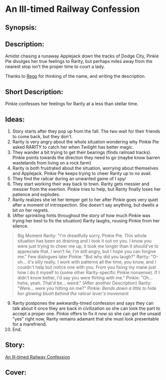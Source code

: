 # An Ill-timed Railway Confession

## Synopsis:


## Description:
Amidst chasing a runaway Applejack down the tracks of Dodge City, Pinkie Pie divulges her true feelings to Rarity, but perhaps miles away from the nearest stop isn't the proper time to court a lady.

Thanks to [Rego](https://www.fimfiction.net/user/180061/Rego) for thinking of the name, and writing the description.

## Short Description:
Pinkie confesses her feelings for Rarity at a less than stellar time.

## Ideas:
1. Story starts after they pop up from the fall. The two wait for their friends to come back, but they don't.
2. Rarity is very angry about the whole situation wondering why Pinkie Pie asked RARITY to catch her when Twilight has better magic.
3. They wander a bit trying to get their bearings (finds railroad tracks). Pinkie points towards the direction they need to go (maybe know barren wastelands from living on a rock farm)
4. Rarity is both frustrated about the situation, worrying about themselves and Applejack. Pinkie Pie keeps trying to cheer Rarity up to no avail.
5. They find the railcar during an unwanted game of I spy/
6. They start working their way back to town. Rarity gets messier and messier from the exertion. Pinkie tries to help, but Rarity finally loses her patience and explodes.
7. Rarity realizes she let her temper get to her after Pinkie goes very quiet after a moment of introspection. She doesn't say anything, but dwells a bit on her regrets.
8. (After sprinkling hints throughout the story of how much Pinkie was trying her best to fix the situation) Rarity laughs, rousing Pinkie from her silence.
> Big Moment
> Rarity: "I'm dreadfully sorry, Pinkie Pie. This whole situation has been so draining and I took it out on you. I know you were just trying to cheer me up; it took me longer than it should've to appreciate that. I won't lie, I'm still angry, but I hope you can forgive me."
> Few dialogues later Pinkie: "But why did you laugh?"
> Rarity: "O-oh… it's silly really. I work with patterns all the time, you know, and I couldn't help but notice one with you. From you fixing my mane just how I do it myself to (some other Rarity-specific Pinkie nonsense). If I didn't know better, I'd say you were flirting with me."
> Pinkie: "Oh… hehe, yeah. That'd be… weird."
> (After another Description) Rarity: "Were… were you hitting on me?"
> Pinkie: *Bends down a little to hide her glowing blush behind the railcar lever's movement*
9. Rarity postpones the awkwardly-timed confession and says they can talk about it once they are back in civilization so she can look the part to accept a proper one. Pinkie offers to fix it now so she can get the unsaid "yes" right now, Rarity remains adamant that she must look presentable for a marefriend.
10. End.

## Story:
[An Ill-timed Railway Confession](./an-ill-timed-railway-confession.md)

## Cover:

